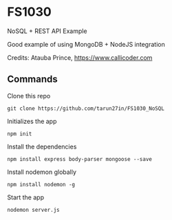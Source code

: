 # FS1030
NoSQL + REST API Example

Good example of using MongoDB + NodeJS integration

Credits: Atauba Prince, https://www.callicoder.com


## Commands

Clone this repo

```
git clone https://github.com/tarun27in/FS1030_NoSQL
```

Initializes the app

```
npm init
```

Install the dependencies

```
npm install express body-parser mongoose --save
```

Install nodemon globally

```
npm install nodemon -g
```

Start the app

```
nodemon server.js
```
